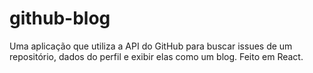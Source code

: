 # github-blog
Uma aplicação que utiliza a API do GitHub para buscar issues de um repositório, dados do perfil e exibir elas como um blog. Feito em React.
